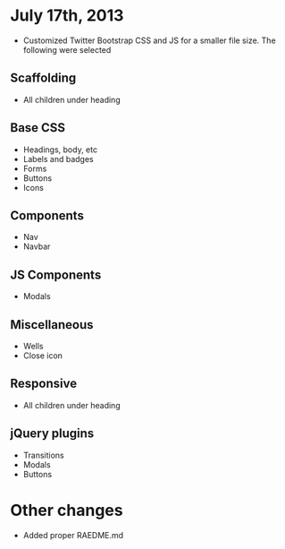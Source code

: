 # July 17th, 2013

* Customized Twitter Bootstrap CSS and JS for a smaller file size. The following were selected

## Scaffolding
* All children under heading

## Base CSS
* Headings, body, etc
* Labels and badges
* Forms
* Buttons
* Icons

## Components
* Nav
* Navbar

## JS Components
* Modals

## Miscellaneous
* Wells
* Close icon

## Responsive
* All children under heading

## jQuery plugins
* Transitions
* Modals
* Buttons

# Other changes
* Added proper RAEDME.md